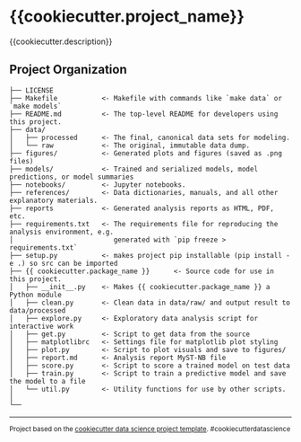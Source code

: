 {{cookiecutter.project_name}}
==============================

{{cookiecutter.description}}

Project Organization
------------

    ├── LICENSE
    ├── Makefile           <- Makefile with commands like `make data` or `make models`
    ├── README.md          <- The top-level README for developers using this project.
    ├── data/
    │   ├── processed      <- The final, canonical data sets for modeling.
    │   └── raw            <- The original, immutable data dump.
    ├── figures/           <- Generated plots and figures (saved as .png files)
    ├── models/            <- Trained and serialized models, model predictions, or model summaries
    ├── notebooks/         <- Jupyter notebooks.
    ├── references/        <- Data dictionaries, manuals, and all other explanatory materials.
    ├── reports            <- Generated analysis reports as HTML, PDF, etc.
    ├── requirements.txt   <- The requirements file for reproducing the analysis environment, e.g.
    │                         generated with `pip freeze > requirements.txt`
    ├── setup.py           <- makes project pip installable (pip install -e .) so src can be imported
    ├── {{ cookiecutter.package_name }}      <- Source code for use in this project.
    │   ├── __init__.py    <- Makes {{ cookiecutter.package_name }} a Python module
    │   ├── clean.py       <- Clean data in data/raw/ and output result to data/processed
    │   ├── explore.py     <- Exploratory data analysis script for interactive work
    │   ├── get.py         <- Script to get data from the source
    │   ├── matplotlibrc   <- Settings file for matplotlib plot styling
    │   ├── plot.py        <- Script to plot visuals and save to figures/
    │   ├── report.md      <- Analysis report MyST-NB file
    │   ├── score.py       <- Script to score a trained model on test data
    │   ├── train.py       <- Script to train a predictive model and save the model to a file
    │   └── util.py        <- Utility functions for use by other scripts.
    │
    └──


--------

<p><small>Project based on the <a target="_blank" href="https://drivendata.github.io/cookiecutter-data-science/">cookiecutter data science project template</a>. #cookiecutterdatascience</small></p>
